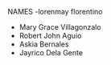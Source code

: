 NAMES
-lorenmay florentino
- Mary Grace Villagonzalo
- Robert John Aguio
- Askia Bernales
- Jayrico Dela Gente

